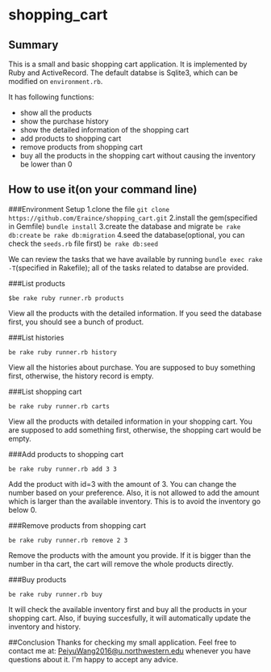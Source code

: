 # shopping_cart
## Summary
This is a small and basic shopping cart application. It is implemented by Ruby and ActiveRecord. The default databse is Sqlite3, which can be modified on `environment.rb`.

It has following functions:

* show all the products
* show the purchase history
* show the detailed information of the shopping cart
* add products to shopping cart
* remove products from shopping cart
* buy all the products in the shopping cart without causing the inventory be lower than 0

## How to use it(on your command line)

###Environment Setup
1.clone the file
	`git clone https://github.com/Eraince/shopping_cart.git`
2.install the gem(specified in Gemfile)
	`bundle install`
3.create the database and migrate
	`be rake db:create`
	`be rake db:migration`
4.seed the database(optional, you can check the `seeds.rb` file first)
	`be rake db:seed`

We can review the tasks that we have available by running `bundle exec rake -T`(specified in Rakefile); all of the tasks related to databse are provided.

###List products
```
$be rake ruby runner.rb products
```
View all the products with the detailed information. If you seed the database first, you should see a bunch of product.

###List histories
```
be rake ruby runner.rb history
```
View all the histories about purchase. You are supposed to buy something first, otherwise, the history record is empty.

###List shopping cart
```
be rake ruby runner.rb carts
```
View all the products with detailed information in your shopping cart. You are supposed to add something first, otherwise, the shopping cart would be empty.

###Add products to shopping cart
```
be rake ruby runner.rb add 3 3
```
Add the product with id=3 with the amount of 3. You can change the number based on your preference.
Also, it is not allowed to add the amount which is larger than the available inventory. This is to avoid the inventory go below 0.

###Remove products from shopping cart
```
be rake ruby runner.rb remove 2 3
```
Remove the products with the amount you provide. If it is bigger than the number in tha cart, the cart will remove the whole products directly.

###Buy products
```
be rake ruby runner.rb buy
```
It will check the available inventory first and buy all the products in your shopping cart.
Also, if buying succesfully, it will automatically update the inventory and history.


##Conclusion
Thanks for checking my small application. Feel free to contact me at: PeiyuWang2016@u.northwestern.edu whenever you have questions about it. I'm happy to accept any advice.

